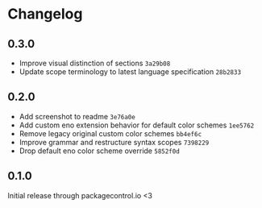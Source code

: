 # Changelog

## 0.3.0

- Improve visual distinction of sections `3a29b08`
- Update scope terminology to latest language specification `28b2833`

## 0.2.0

- Add screenshot to readme `3e76a0e`
- Add custom eno extension behavior for default color schemes `1ee5762`
- Remove legacy original custom color schemes `bb4ef6c`
- Improve grammar and restructure syntax scopes `7398229`
- Drop default eno color scheme override `5852f0d`

## 0.1.0

Initial release through packagecontrol.io <3

